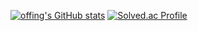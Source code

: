 [![offing's GitHub stats](https://github-readme-stats.vercel.app/api?username=offings&theme=radical)](https://github.com/offings/github-readme-stats)
[![Solved.ac Profile](http://mazassumnida.wtf/api/v2/generate_badge?boj=06090419)](https://solved.ac/06090419/)

<!--
**offings/offings** is a ✨ _special_ ✨ repository because its `README.md` (this file) appears on your GitHub profile.

Here are some ideas to get you started:

- 🔭 I’m currently working on ...
- 🌱 I’m currently learning ...
- 👯 I’m looking to collaborate on ...
- 🤔 I’m looking for help with ...
- 💬 Ask me about ...
- 📫 How to reach me: ...
- 😄 Pronouns: ...
- ⚡ Fun fact: ...
-->
